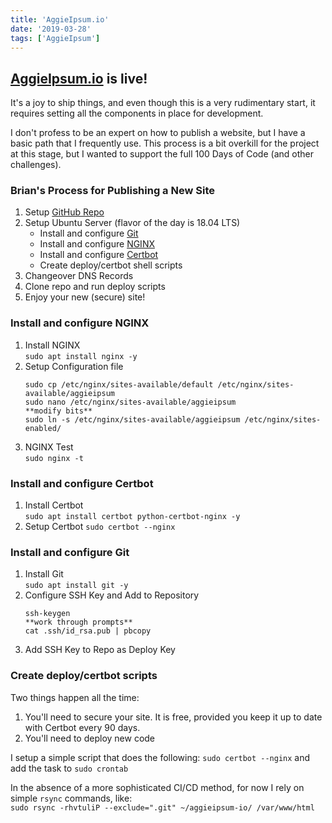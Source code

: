 ```yaml
---
title: 'AggieIpsum.io'
date: '2019-03-28'
tags: ['AggieIpsum']
---
```


## [AggieIpsum.io](https://aggieipsum.io) is live!

It's a joy to ship things, and even though this is a very rudimentary start, it requires setting all the components in place for development.

I don't profess to be an expert on how to publish a website, but I have a basic path that I frequently use. This process is a bit overkill for the project at this stage, but I wanted to support the full 100 Days of Code (and other challenges). 

### Brian's Process for Publishing a New Site
1. Setup [GitHub Repo](https://github.com/blanghoff/aggieipsum-io/)
2. Setup Ubuntu Server (flavor of the day is 18.04 LTS)
	* Install and configure [Git](https://git-scm.com/)
	* Install and configure [NGINX](https://www.nginx.com/)
	* Install and configure [Certbot](https://certbot.eff.org/)
	* Create deploy/certbot shell scripts
3. Changeover DNS Records
4. Clone repo and run deploy scripts
5. Enjoy your new (secure) site!

### Install and configure NGINX
1. Install NGINX<br />
	`sudo apt install nginx -y`
2. Setup Configuration file
	```
	sudo cp /etc/nginx/sites-available/default /etc/nginx/sites-available/aggieipsum
	sudo nano /etc/nginx/sites-available/aggieipsum
	**modify bits**
	sudo ln -s /etc/nginx/sites-available/aggieipsum /etc/nginx/sites-enabled/
	```
3. NGINX Test<br />
	`sudo nginx -t`

### Install and configure Certbot
1. Install Certbot<br />
	`sudo apt install certbot python-certbot-nginx -y`
2. Setup Certbot
	`sudo certbot --nginx`

### Install and configure Git
1. Install Git<br />
	`sudo apt install git -y`
2. Configure SSH Key and Add to Repository
	```
	ssh-keygen
	**work through prompts**
	cat .ssh/id_rsa.pub | pbcopy
	```
3. Add SSH Key to Repo as Deploy Key

### Create deploy/certbot scripts
Two things happen all the time:
1. You'll need to secure your site. It is free, provided you keep it up to date with Certbot every 90 days.
2. You'll need to deploy new code

I setup a simple script that does the following:
`sudo certbot --nginx`
and add the task to `sudo crontab`

In the absence of a more sophisticated CI/CD method, for now I rely on simple `rsync` commands, like:<br />
`sudo rsync -rhvtuliP --exclude=".git" ~/aggieipsum-io/ /var/www/html`